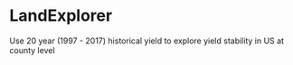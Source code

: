 # LandExplorer

Use 20 year (1997 - 2017) historical yield to explore yield stability in US at county level
